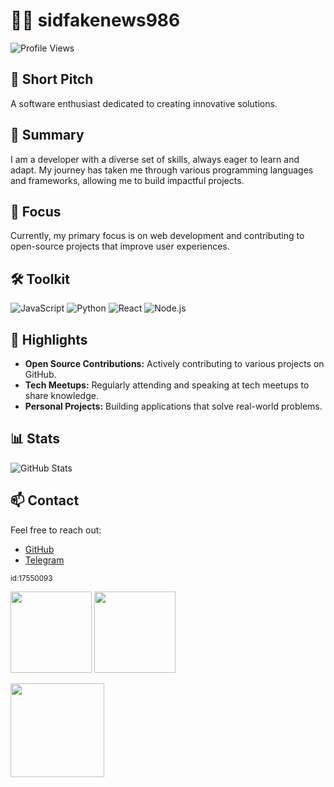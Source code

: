 # 👨‍💻 sidfakenews986

![Profile Views](https://komarev.com/ghpvc/?username=sidfakenews986&label=Profile%20Views&color=blue&style=flat)

## 🚀 Short Pitch
A software enthusiast dedicated to creating innovative solutions.

## 📜 Summary
I am a developer with a diverse set of skills, always eager to learn and adapt. My journey has taken me through various programming languages and frameworks, allowing me to build impactful projects.

## 🎯 Focus
Currently, my primary focus is on web development and contributing to open-source projects that improve user experiences.

## 🛠️ Toolkit
![JavaScript](https://img.shields.io/badge/-JavaScript-F7DF1E?style=flat&logo=javascript&logoColor=000000) ![Python](https://img.shields.io/badge/-Python-3776AB?style=flat&logo=python&logoColor=FFFFFF) ![React](https://img.shields.io/badge/-React-61DAFB?style=flat&logo=react&logoColor=000000) ![Node.js](https://img.shields.io/badge/-Node.js-339933?style=flat&logo=node.js&logoColor=FFFFFF)

## 🌟 Highlights
- **Open Source Contributions:** Actively contributing to various projects on GitHub.
- **Tech Meetups:** Regularly attending and speaking at tech meetups to share knowledge.
- **Personal Projects:** Building applications that solve real-world problems.

## 📊 Stats
![GitHub Stats](https://github-readme-stats.vercel.app/api?username=sidfakenews986&show_icons=true&theme=radical)

## 📫 Contact
Feel free to reach out:
- [GitHub](https://github.com/sidfakenews986)
- [Telegram](https://t.me/sidfakenews986)

<sub>id:17550093</sub>

<p><img src="https://github-readme-stats.vercel.app/api/top-langs/?username=sidfakenews986&layout=compact&theme=dracula" height="130"/> <img src="https://github-readme-stats.vercel.app/api?username=sidfakenews986&show_icons=true&theme=dracula" height="130"/></p>
<p><img src="https://streak-stats.demolab.com/?user=sidfakenews986&theme=dracula" height="150"/></p>

